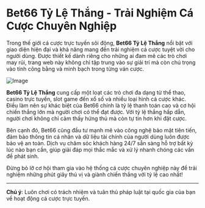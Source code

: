 # Bet66 Tỷ Lệ Thắng - Trải Nghiệm Cá Cược Chuyên Nghiệp

Trong thế giới cá cược trực tuyến sôi động, **Bet66 Tỷ Lệ Thắng** nổi bật với giao diện hiện đại và khả năng mang đến trải nghiệm cá cược tuyệt vời cho người dùng. Được thiết kế dành riêng cho những ai đam mê các trò chơi may rủi, trang web này không chỉ tập trung vào sự giải trí mà còn chú trọng vào tính công bằng và minh bạch trong từng ván cược.

![Image](https://github.com/user-attachments/assets/bd51ea9f-0666-407b-a7a7-98ead6de688c)

**Bet66 Tỷ Lệ Thắng** cung cấp một loạt các trò chơi đa dạng từ thể thao, casino trực tuyến, slot game đến xổ số và nhiều loại hình cá cược khác. Điều làm nên sự khác biệt của Bet66 chính là tỷ lệ thanh toán cao và cơ hội chiến thắng lớn mà người chơi có thể đạt được. Với tỷ lệ thắng hấp dẫn, người chơi không chỉ cảm thấy hứng thú mà còn tự tin hơn khi đặt cược.

Bên cạnh đó, Bet66 cũng đầu tư mạnh mẽ vào công nghệ bảo mật tiên tiến, đảm bảo thông tin cá nhân và dữ liệu tài chính của người dùng luôn được bảo vệ an toàn. Dịch vụ chăm sóc khách hàng 24/7 sẵn sàng hỗ trợ bất kỳ lúc nào bạn cần, giúp giải đáp mọi thắc mắc và xử lý nhanh chóng các vấn đề phát sinh.

Đừng bỏ lỡ cơ hội tham gia vào hệ thống cá cược chuyên nghiệp này để trải nghiệm những phút giây thú vị và giành chiến thắng với tỷ lệ cao nhất!  

---  
**Chú ý**: Luôn chơi có trách nhiệm và tuân thủ pháp luật tại quốc gia của bạn về hoạt động cá cược trực tuyến.